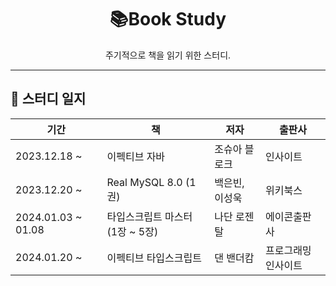 <div align="center">
  <h1>📚Book Study</h1>
  <p>주기적으로 책을 읽기 위한 스터디.</p>
</div>

---

## 📄 스터디 일지

| 기간                 | 책                     | 저자       | 출판사        |
|--------------------|-----------------------|----------|------------|
| 2023.12.18 ~       | 이펙티브 자바               | 조슈아 블로크  | 인사이트       |
| 2023.12.20 ~       | Real MySQL 8.0 (1권)   | 백은빈, 이성욱 | 위키북스       |
| 2024.01.03 ~ 01.08 | 타입스크립트 마스터 (1장 ~ 5장)  | 나단 로젠탈   | 에이콘출판사     |
| 2024.01.20 ~       | 이펙티브 타입스크립트           | 댄 밴더캄    | 프로그래밍 인사이트 |


